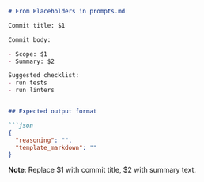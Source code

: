 ```md
# From Placeholders in prompts.md

Commit title: $1

Commit body:

- Scope: $1
- Summary: $2

Suggested checklist:
- run tests
- run linters


## Expected output format

```json
{
  "reasoning": "",
  "template_markdown": ""
}
```

**Note**: Replace $1 with commit title, $2 with summary text.
```
